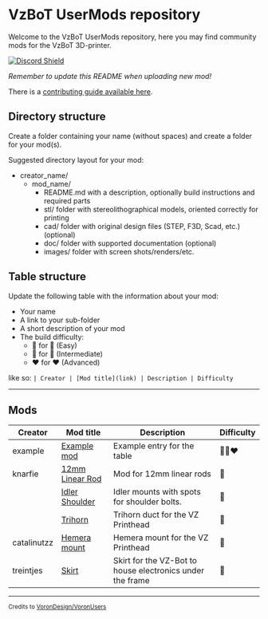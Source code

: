# VzBoT UserMods repository

Welcome to the VzBoT UserMods repository, here you may find community mods for the VzBoT 3D-printer.

<a href="https://discord.gg/Jj5C7q4j" target="_blank">![Discord Shield](https://discord.com/api/guilds/829828765512106054/widget.png?style=banner2)</a>

*Remember to update this README when uploading new mod!*

There is a [contributing guide available here](./CONTRIBUTING.md).

## Directory structure

Create a folder containing your name (without spaces) and create a folder for your mod(s).

Suggested directory layout for your mod:
- creator_name/
  - mod_name/
    - README.md with a description, optionally build instructions and required parts
    - stl/ folder with stereolithographical models, oriented correctly for printing
    - cad/ folder with original design files (STEP, F3D, Scad, etc.) (optional)
    - doc/ folder with supported documentation (optional)
    - images/ folder with screen shots/renders/etc.

## Table structure

Update the following table with the information about your mod:
- Your name
- A link to your sub-folder
- A short description of your mod
- The build difficulty:
  - :green_heart: for :green_heart: (Easy)
  - :blue_heart: for :blue_heart: (Intermediate)
  - :heart: for :heart: (Advanced)

like so:
`
| Creator | [Mod title](link) | Description | Difficulty `

---

## Mods

| Creator | Mod title | Description | Difficulty
| --- | ---- | --- | --- |
| example  | [Example mod](./creator_here/mod_folder_name) | Example entry for the table | :green_heart::blue_heart::heart:
| knarfie    | [12mm Linear Rod](./knarfie/12mm_rods) | Mod for 12mm linear rods |:green_heart:
|            | [Idler Shoulder](./knarfie/shoulder_idler) | Idler mounts with spots for shoulder bolts. |:green_heart:
|            | [Trihorn](./knarfie/trihorn_duct) | Trihorn duct for the VZ Printhead |:green_heart:
| catalinutzz| [Hemera mount](./catalinutzz/hemera-mount) | Hemera mount for the VZ Printhead |:green_heart:
| treintjes  | [Skirt](./TRE_Built_Mods) | Skirt for the VZ-Bot to house electronics under the frame |:green_heart:

---

<sub>Credits to [VoronDesign/VoronUsers](https://github.com/VoronDesign/VoronUsers)</sub>